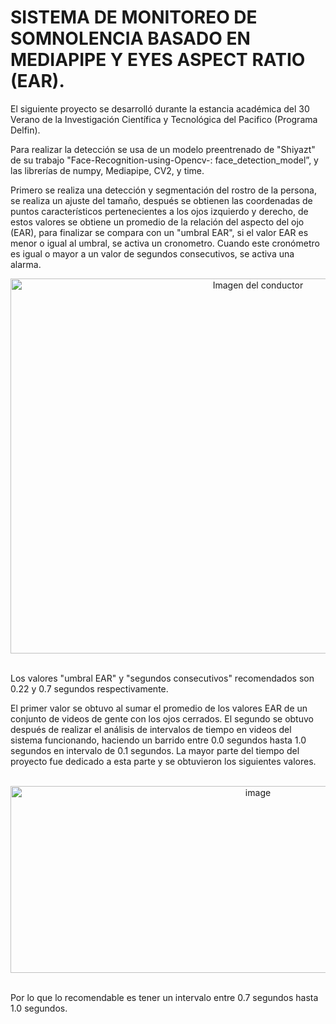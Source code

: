 # SISTEMA DE MONITOREO DE SOMNOLENCIA BASADO EN MEDIAPIPE Y EYES ASPECT RATIO (EAR). 

El siguiente proyecto se desarrolló durante la estancia académica del 30 Verano de la Investigación Científica y Tecnológica del Pacifico (Programa Delfin). 

Para realizar la detección se usa de un modelo preentrenado de "Shiyazt" de su trabajo "Face-Recognition-using-Opencv-: face_detection_model”, y las librerías de numpy, Mediapipe, CV2, y time. 

Primero se realiza una detección y segmentación del rostro de la persona, se realiza un ajuste del tamaño, después se obtienen las coordenadas de puntos característicos pertenecientes a los ojos izquierdo y derecho, de estos valores se obtiene un promedio de la relación del aspecto del ojo (EAR), para finalizar se compara con un "umbral EAR", si el valor EAR es menor o igual al umbral, se activa un cronometro. Cuando este cronómetro es igual o mayor a un valor de segundos consecutivos, se activa una alarma. 
<br>
    <div align="center">
        <img width="776" height="600" alt="Imagen del conductor" src="https://github.com/user-attachments/assets/631595a2-fafe-4df5-aa1d-dd1c3d72a6c1" />
    </div>
<br>

Los valores "umbral EAR" y "segundos consecutivos" recomendados son 0.22 y 0.7 segundos respectivamente. 

El primer valor se obtuvo al sumar el promedio de los valores EAR de un conjunto de videos de gente con los ojos cerrados. 
El segundo se obtuvo después de realizar el análisis de intervalos de tiempo en videos del sistema funcionando, haciendo un barrido entre 0.0 segundos hasta 1.0 segundos en intervalo de 0.1 segundos. La mayor parte del tiempo del proyecto fue dedicado a esta parte y se obtuvieron los siguientes valores.

<br>
    <div align="center">
        <img width="776" height="299" alt="image" src="https://github.com/user-attachments/assets/369262b1-a723-4a4c-9db4-92ebb578d49e" />
    </div>
<br>

Por lo que lo recomendable es tener un intervalo entre 0.7 segundos hasta 1.0 segundos. 

